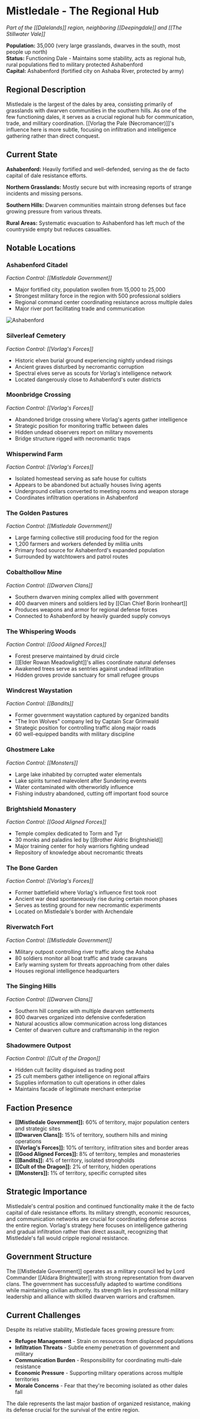 # Mistledale - The Regional Hub

*Part of the [[Dalelands]] region, neighboring [[Deepingdale]] and [[The Stillwater Vale]]*

**Population:** 35,000 (very large grasslands, dwarves in the south, most people up north)  
**Status:** Functioning Dale - Maintains some stability, acts as regional hub, rural populations fled to military protected Ashabenford  
**Capital:** Ashabenford (fortified city on Ashaba River, protected by army)

## Regional Description

Mistledale is the largest of the dales by area, consisting primarily of grasslands with dwarven communities in the southern hills. As one of the few functioning dales, it serves as a crucial regional hub for communication, trade, and military coordination. [[Vorlag the Pale (Necromancer)]]'s influence here is more subtle, focusing on infiltration and intelligence gathering rather than direct conquest.

## Current State

**Ashabenford:** Heavily fortified and well-defended, serving as the de facto capital of dale resistance efforts.

**Northern Grasslands:** Mostly secure but with increasing reports of strange incidents and missing persons.

**Southern Hills:** Dwarven communities maintain strong defenses but face growing pressure from various threats.

**Rural Areas:** Systematic evacuation to Ashabenford has left much of the countryside empty but reduces casualties.

## Notable Locations

### **Ashabenford Citadel**
*Faction Control: [[Mistledale Government]]*
- Major fortified city, population swollen from 15,000 to 25,000
- Strongest military force in the region with 500 professional soldiers
- Regional command center coordinating resistance across multiple dales
- Major river port facilitating trade and communication

![Ashabenford](/Assets/Ashabenford.webp)

### **Silverleaf Cemetery**
*Faction Control: [[Vorlag's Forces]]*
- Historic elven burial ground experiencing nightly undead risings
- Ancient graves disturbed by necromantic corruption
- Spectral elves serve as scouts for Vorlag's intelligence network
- Located dangerously close to Ashabenford's outer districts

### **Moonbridge Crossing**
*Faction Control: [[Vorlag's Forces]]*
- Abandoned bridge crossing where Vorlag's agents gather intelligence
- Strategic position for monitoring traffic between dales
- Hidden undead observers report on military movements
- Bridge structure rigged with necromantic traps

### **Whisperwind Farm**
*Faction Control: [[Vorlag's Forces]]*
- Isolated homestead serving as safe house for cultists
- Appears to be abandoned but actually houses living agents
- Underground cellars converted to meeting rooms and weapon storage
- Coordinates infiltration operations in Ashabenford

### **The Golden Pastures**
*Faction Control: [[Mistledale Government]]*
- Large farming collective still producing food for the region
- 1,200 farmers and workers defended by militia units
- Primary food source for Ashabenford's expanded population
- Surrounded by watchtowers and patrol routes

### **Cobalthollow Mine**
*Faction Control: [[Dwarven Clans]]*
- Southern dwarven mining complex allied with government
- 400 dwarven miners and soldiers led by [[Clan Chief Borin Ironheart]]
- Produces weapons and armor for regional defense forces
- Connected to Ashabenford by heavily guarded supply convoys

### **The Whispering Woods**
*Faction Control: [[Good Aligned Forces]]*
- Forest preserve maintained by druid circle
- [[Elder Rowan Meadowlight]]'s allies coordinate natural defenses
- Awakened trees serve as sentries against undead infiltration
- Hidden groves provide sanctuary for small refugee groups

### **Windcrest Waystation**
*Faction Control: [[Bandits]]*
- Former government waystation captured by organized bandits
- "The Iron Wolves" company led by Captain Scar Grimwald
- Strategic position for controlling traffic along major roads
- 60 well-equipped bandits with military discipline

### **Ghostmere Lake**
*Faction Control: [[Monsters]]*
- Large lake inhabited by corrupted water elementals
- Lake spirits turned malevolent after Sundering events
- Water contaminated with otherworldly influence
- Fishing industry abandoned, cutting off important food source

### **Brightshield Monastery**
*Faction Control: [[Good Aligned Forces]]*
- Temple complex dedicated to Torm and Tyr
- 30 monks and paladins led by [[Brother Aldric Brightshield]]
- Major training center for holy warriors fighting undead
- Repository of knowledge about necromantic threats

### **The Bone Garden**
*Faction Control: [[Vorlag's Forces]]*
- Former battlefield where Vorlag's influence first took root
- Ancient war dead spontaneously rise during certain moon phases
- Serves as testing ground for new necromantic experiments
- Located on Mistledale's border with Archendale

### **Riverwatch Fort**
*Faction Control: [[Mistledale Government]]*
- Military outpost controlling river traffic along the Ashaba
- 80 soldiers monitor all boat traffic and trade caravans
- Early warning system for threats approaching from other dales
- Houses regional intelligence headquarters

### **The Singing Hills**
*Faction Control: [[Dwarven Clans]]*
- Southern hill complex with multiple dwarven settlements
- 800 dwarves organized into defensive confederation
- Natural acoustics allow communication across long distances
- Center of dwarven culture and craftsmanship in the region

### **Shadowmere Outpost**
*Faction Control: [[Cult of the Dragon]]*
- Hidden cult facility disguised as trading post
- 25 cult members gather intelligence on regional affairs
- Supplies information to cult operations in other dales
- Maintains facade of legitimate merchant enterprise

## Faction Presence

- **[[Mistledale Government]]:** 60% of territory, major population centers and strategic sites
- **[[Dwarven Clans]]:** 15% of territory, southern hills and mining operations
- **[[Vorlag's Forces]]:** 10% of territory, infiltration sites and border areas
- **[[Good Aligned Forces]]:** 8% of territory, temples and monasteries
- **[[Bandits]]:** 4% of territory, isolated strongholds
- **[[Cult of the Dragon]]:** 2% of territory, hidden operations
- **[[Monsters]]:** 1% of territory, specific corrupted sites

## Strategic Importance

Mistledale's central position and continued functionality make it the de facto capital of dale resistance efforts. Its military strength, economic resources, and communication networks are crucial for coordinating defense across the entire region. Vorlag's strategy here focuses on intelligence gathering and gradual infiltration rather than direct assault, recognizing that Mistledale's fall would cripple regional resistance.

## Government Structure

The [[Mistledale Government]] operates as a military council led by Lord Commander [[Aldara Brightwater]] with strong representation from dwarven clans. The government has successfully adapted to wartime conditions while maintaining civilian authority. Its strength lies in professional military leadership and alliance with skilled dwarven warriors and craftsmen.

## Current Challenges

Despite its relative stability, Mistledale faces growing pressure from:
- **Refugee Management** - Strain on resources from displaced populations
- **Infiltration Threats** - Subtle enemy penetration of government and military
- **Communication Burden** - Responsibility for coordinating multi-dale resistance
- **Economic Pressure** - Supporting military operations across multiple territories
- **Morale Concerns** - Fear that they're becoming isolated as other dales fall

The dale represents the last major bastion of organized resistance, making its defense crucial for the survival of the entire region.